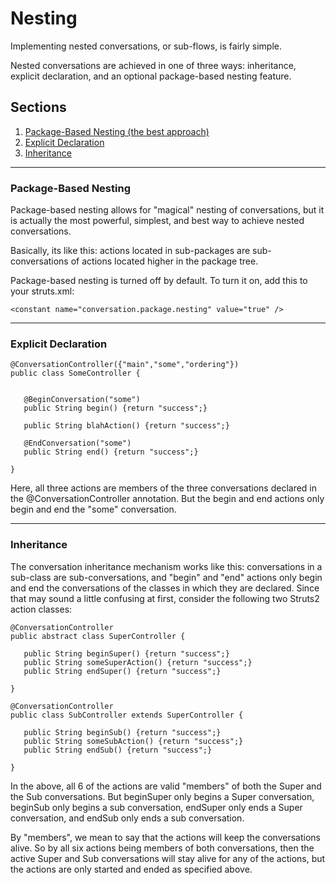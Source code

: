 # Nesting #

Implementing nested conversations, or sub-flows, is fairly simple.

Nested conversations are achieved in one of three ways:  inheritance, explicit declaration, and an optional package-based nesting feature.

## Sections ##
  1. [Package-Based Nesting (the best approach)](#Package-Based_Nesting.md)
  1. [Explicit Declaration](#Explicit_Declaration.md)
  1. [Inheritance](#Inheritance.md)


---

### Package-Based Nesting ###
Package-based nesting allows for "magical" nesting of conversations, but it is actually the most powerful, simplest, and best way to achieve nested conversations.

Basically, its like this:  actions located in sub-packages are sub-conversations of actions located higher in the package tree.

Package-based nesting is turned off by default.  To turn it on, add this to your struts.xml:
```
<constant name="conversation.package.nesting" value="true" />
```



---

### Explicit Declaration ###

```
@ConversationController({"main","some","ordering"})
public class SomeController {

   
   @BeginConversation("some") 
   public String begin() {return "success";}

   public String blahAction() {return "success";}

   @EndConversation("some") 
   public String end() {return "success";}

}
```

Here, all three actions are members of the three conversations declared in the @ConversationController annotation.  But the begin and end actions only begin and end the "some" conversation.



---

### Inheritance ###

The conversation inheritance mechanism works like this:  conversations in a sub-class are sub-conversations, and "begin" and "end" actions only begin and end the conversations of the classes in which they are declared.   Since that may sound a little confusing at first, consider the following two Struts2 action classes:

```
@ConversationController
public abstract class SuperController {

   public String beginSuper() {return "success";}
   public String someSuperAction() {return "success";}
   public String endSuper() {return "success";}

}
```

```
@ConversationController
public class SubController extends SuperController {

   public String beginSub() {return "success";}
   public String someSubAction() {return "success";}
   public String endSub() {return "success";}

}
```

In the above, all 6 of the actions are valid "members" of both the Super and the Sub conversations.  But beginSuper only begins a Super conversation, beginSub only begins a sub conversation, endSuper only ends a Super conversation, and endSub only ends a sub conversation.

By "members", we mean to say that the actions will keep the conversations alive.  So by all six actions being members of both conversations, then the active Super and Sub conversations will stay alive for any of the actions, but the actions are only started and ended as specified above.
